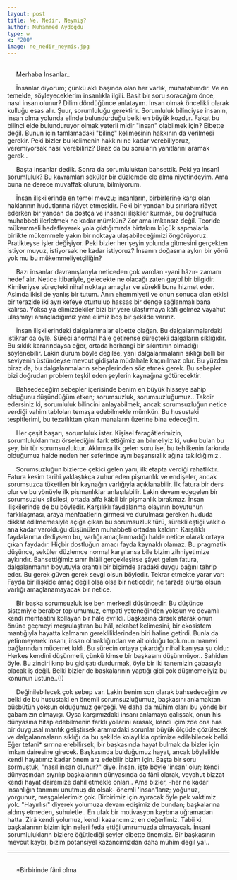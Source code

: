 ```yaml
---
layout: post
title: Ne, Nedir, Neymiş?
author: Muhammed Aydoğdu
type: w
x: "200"
image: ne_nedir_neymis.jpg
---
```

<br/>
&nbsp;&nbsp;&nbsp;&nbsp; Merhaba İnsanlar..

&nbsp;&nbsp;&nbsp;&nbsp; İnsanlar diyorum; çünkü aklı başında olan her varlık, muhatabımdır. Ve en temelde, söyleyeceklerim insanlıkla ilgili. Basit bir soru soracağım önce, nasıl insan olunur? Dilim döndüğünce anlatayım. İnsan olmak öncelikli olarak kulluğu esas alır. Şuur, sorumluluğu gerektirir. Sorumluluk bilinciyse insanın, insan olma yolunda elinde bulundurduğu belki en büyük kozdur. Fakat bu bilinci elde bulunduruyor olmak yeterli midir "insan" olabilmek için? Elbette değil. Bunun için tamlamadaki "bilinç" kelimesinin hakkının da verilmesi gerekir. Peki bizler bu kelimenin hakkını ne kadar verebiliyoruz, veremiyorsak nasıl verebiliriz? Biraz da bu soruların yanıtlarını aramak gerek..


&nbsp;&nbsp;&nbsp;&nbsp; Başta insanlar dedik. Sonra da sorumluluktan bahsettik. Peki ya insanî sorumluluk? Bu kavramları seküler bir düzlemde ele alma niyetindeyim. Ama buna ne derece muvaffak olurum, bilmiyorum.

&nbsp;&nbsp;&nbsp;&nbsp; İnsan ilişkilerinde en temel mevzu; insanların, birbirlerine karşı olan haklarının hudutlarına riâyet etmesidir. Peki bir yandan bu sınırlara riâyet ederken bir yandan da dostça ve insancıl ilişkiler kurmak, bu doğrultuda muhabbeti ilerletmek ne kadar mümkün? Zor ama imkansız değil. Teoride mükemmeli hedefleyerek yola çıktığımızda birtakım küçük sapmalarla birlikte mükemmele yakın bir noktaya ulaşabileceğimizi öngörüyoruz. Pratikteyse işler değişiyor. Peki bizler her şeyin yolunda gitmesini gerçekten istiyor muyuz, istiyorsak ne kadar istiyoruz? İnsanın doğasına aykırı bir yönü yok mu bu mükemmeliyetçiliğin?

&nbsp;&nbsp;&nbsp;&nbsp; Bazı insanlar davranışlarıyla neticeden çok varolan -yani hâzır- zamanı hedef alır. Netice itibariyle, gelecekte ne olacağı zaten gaybî bir bilgidir. Kimileriyse süreçteki nihaî noktayı amaçlar ve sürekli buna hizmet eder. Aslında ikisi de yanlış bir tutum. Anın ehemmiyeti ve onun sonuca olan etkisi bir terazide iki ayrı kefeye oturtulup hassas bir denge sağlanmalı bana kalırsa. Yoksa ya elimizdekiler bizi bir yere ulaştırmaya kâfi gelmez vayahut ulaşmayı amaçladığımız yere elimiz boş bir şekilde varırız.

&nbsp;&nbsp;&nbsp;&nbsp; İnsan ilişkilerindeki dalgalanmalar elbette olağan. Bu dalgalanmalardaki istikrar da öyle. Süreci anormal hâle getirense süreçteki dalgaların sıklığıdır. Bu sıklık kararındaysa eğer, ortada herhangi bir sıkıntının olmadığı söylenebilir. Lakin durum böyle değilse, yani dalgalanmaların sıklığı belli bir seviyenin üstündeyse mevcut gidişata müdahale kaçınılmaz olur. Bu yüzden biraz da, bu dalgalanmaların sebeplerinden söz etmek gerek. Bu sebepler bizi doğrudan problem teşkil eden şeylerin kaynağına götürecektir.

&nbsp;&nbsp;&nbsp;&nbsp; Bahsedeceğim sebepler içerisinde benim en büyük hisseye sahip olduğunu düşündüğüm etken; sorumsuzluk, sorumsuzluğumuz.. Takdir edersiniz ki, sorumluluk bilincini anlayabilmek, ancak sorumsuzluğun netice verdiği vahim tabloları temaşa edebilmekle mümkün. Bu husustaki tespitlerimi, bu tezatlıktan çıkan manaların üzerine bina edeceğim.

&nbsp;&nbsp;&nbsp;&nbsp; Her çeşit başarı, sorumluluk ister. Kişisel feragâtlerimizin, sorumluluklarımızı örselediğini fark ettiğimiz an bilmeliyiz ki, vuku bulan bu şey, bir tür sorumsuzluktur. Aklımıza ilk gelen soru ise, bu tehlikenin farkında olduğumuz halde neden her seferinde aynı başarısızlık ağına takıldığımız..

&nbsp;&nbsp;&nbsp;&nbsp; Sorumsuzluğun bizlerce çekici gelen yanı, ilk etapta verdiği rahatlıktır. Fatura kesim tarihi yaklaştıkça zuhur eden pişmanlık ve endişeler, ancak sorumsuzca tüketilen bir kaynağın varlığıyla açıklanabilir. İlk fatura bir ders olur ve bu yönüyle ilk pişmanlıklar anlaşılabilir. Lakin devam edegelen bir sorumsuzluk silsilesi, ortada affa kâbil bir pişmanlık bırakmaz. İnsan ilişkilerinde de bu böyledir. Karşılıklı faydalanma olayının boyutunun farklılaşması, araya menfaatlerin girmesi ve durulması gereken hududa dikkat edilmemesiyle açığa çıkan bu sorumsuzluk türü, süreklileştiği vakit o ana kadar varolduğu düşünülen muhabbeti ortadan kaldırır. Karşılıklı faydalanma dediysem bu, varlığı amaçlanmadığı halde netice olarak ortaya çıkan faydadır. Hiçbir dostluğun amacı fayda kaynaklı olamaz. Bu pragmatik düşünce, seküler düzlemce normal karşılansa bile bizim zihniyetimize aykırıdır. Bahsettiğimiz sınır ihlâli gerçekleşirse şâyet gelen fatura, dalgalanmanın boyutuyla orantılı bir biçimde aradaki duygu bağını tahrip eder. Bu gerek güven gerek sevgi olsun böyledir. Tekrar etmekte yarar var: Fayda bir ilişkide amaç değil olsa olsa bir neticedir, ne tarzda olursa olsun varlığı amaçlanamayacak bir netice.

&nbsp;&nbsp;&nbsp;&nbsp; Bir başka sorumsuzluk ise ben merkezli düşüncedir. Bu düşünce sistemiyle beraber toplumumuz, empati yeteneğinden yoksun ve devamlı kendi menfaatini kollayan bir hâle evrildi. Başkasına dirsek atarak onun önüne geçmeyi meşrulaştıran bu hâl, rekabet kelimesini, bir ekosistem mantığıyla hayatta kalmanın gerekliliklerinden biri haline getirdi. Bunla da yetinmeyerek insanı, insan olmaklığından ve ait olduğu toplumun manevi bağlarından mücerret kıldı. Bu sürecin ortaya çıkardığı nihaî kanıysa şu oldu: Herkes kendini düşünmeli, çünkü kimse bir başkasını düşünmüyor.. Sahiden öyle. Bu zinciri kırıp bu gidişatı durdurmak, öyle bir iki tanemizin çabasıyla olacak iş değil. Belki bizler de başkalarının yaptığı gibi çok düşmemeliyiz bu konunun üstüne..(!)

&nbsp;&nbsp;&nbsp;&nbsp; Değinilebilecek çok sebep var. Lakin benim son olarak bahsedeceğim ve belki de bu husustaki en önemli sorumsuzluğumuz, başkasını anlamaktan büsbütün yoksun olduğumuz gerçeği. Ve daha da mühim olanı bu yönde bir çabamızın olmayışı. Oysa karşımızdaki insanı anlamaya çalışsak, onun his dünyasına hitap edebilmenin farklı yollarını arasak, kendi içimizde ona has bir duygusal mantık geliştirsek aramızdaki sorunlar büyük ölçüde çözülecek ve dalgalanmaların sıklığı da bu şekilde kolaylıkla optimize edilebilecek belki. Eğer tefani* sırrına erebilirsek, bir başkasında hayat bulmak da bizler için imkan dairesine girecek. Başkasında bulduğumuz hayat, ancak böylelikle kendi hayatımız kadar önem arz edebilir bizim için. Başta bir soru sormuştuk, "nasıl insan olunur?" diye. İnsan, işte böyle 'insan' olur; kendi dünyasından sıyrılıp başkalarının dünyasında da fâni olarak, veyahut bizzat kendi hayat dairemize dahil etmekle onları.. Ama bizler, -her ne kadar insanlığın tanımını unutmuş da olsak- önemli 'insan'larız; yoğunuz, yorgunuz, meşgalelerimiz çok. Birbirimiz için ayıracak öyle pek vaktimiz yok. "Hayırlısı" diyerek yolumuza devam edişimiz de bundan; başkalarına aldırış etmeden, suhuletle.. En ufak bir motivasyon kaybına uğramadan hatta. Zirâ kendi yolumuz, kendi kazancımız; en değerlimiz. Tabii ki, başkalarının bizim için neleri feda ettiği umrumuzda olmayacak. İnsani sorumlulukların bizlere öğütlediği şeyler elbette önemsiz. Bir başkasının mevcut kaybı, bizim potansiyel kazancımızdan daha mühim değil ya!..


---

<br/>
&nbsp;&nbsp;&nbsp;&nbsp; *Birbirinde fâni olma
